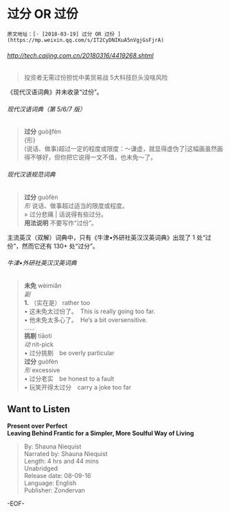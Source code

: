 # 过分 OR 过份  
    原文地址：[☞ [2018-03-19] 过分 OR 过份 ](https://mp.weixin.qq.com/s/IT2CyDNIKuA5nVgjGsFjrA)  

###### http://tech.caijing.com.cn/20180316/4419268.shtml  
>投资者无需过份担忧中美贸易战 5大科技巨头没啥风险  
  
《现代汉语词典》并未收录“过份”。  
  
###### 现代汉语词典（第 5/6/7 版）  
>**过分** guò∥fèn 　  
{形}  
(说话、做事)超过一定的程度或限度：～谦虚，就显得虚伪了|这幅画虽然画得不够好，但你把它说得一文不值，也未免～了。  
  
  
###### 现代汉语规范词典  
>**过分** guòfèn  
*形* 说话、做事超过适当的限度或程度。  
» 过分悲痛 | 话说得有些过分。  
**用法说明** 不要写作“过份”。  
  
主流英汉（双解）词典中，只有《牛津•外研社英汉汉英词典》出现了 1 处“过份”，然而它还有 130+ 处“过分”。  
  
###### 牛津•外研社英汉汉英词典  
>**未免** wèimiǎn  
*副*  
**1.** （实在是） rather too  
• 这未免太过份了。　This is really going too far.  
• 他未免太多心了。　He’s a bit oversensitive.  
……  
**挑剔** tiāoti  
*动* nit-pick  
• 过分挑剔　be overly particular  
**过分** guòfèn  
*形* excessive  
• 过分老实　be honest to a fault  
• 玩笑开得太过分　carry a joke too far  
  
## Want to Listen  
**Present over Perfect  
Leaving Behind Frantic for a Simpler, More Soulful Way of Living**  
>By: Shauna Niequist  
Narrated by: Shauna Niequist  
Length: 4 hrs and 44 mins  
Unabridged  
Release date: 08-09-16  
Language: English  
Publisher: Zondervan  
  
-EOF-  
